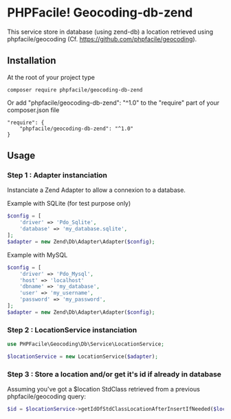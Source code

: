 PHPFacile! Geocoding-db-zend
==================

This service store in database (using zend-db) a location retrieved using phpfacile/geocoding (Cf. https://github.com/phpfacile/geocoding).

Installation
-----
At the root of your project type
```
composer require phpfacile/geocoding-db-zend
```
Or add "phpfacile/geocoding-db-zend": "^1.0" to the "require" part of your composer.json file
```composer
"require": {
    "phpfacile/geocoding-db-zend": "^1.0"
}
```

Usage
-----
### Step 1 : Adapter instanciation ###
Instanciate a Zend Adapter to allow a connexion to a database.

Example with SQLite (for test purpose only)
```php
$config = [
    'driver' => 'Pdo_Sqlite',
    'database' => 'my_database.sqlite',
];
$adapter = new Zend\Db\Adapter\Adapter($config);
```

Example with MySQL
```php
$config = [
    'driver' => 'Pdo_Mysql',
    'host' => 'localhost'
    'dbname' => 'my_database',
    'user' => 'my_username',
    'password' => 'my_password',
];
$adapter = new Zend\Db\Adapter\Adapter($config);
```

### Step 2 : LocationService instanciation ###
```php
use PHPFacile\Geocoding\Db\Service\LocationService;

$locationService = new LocationService($adapter);
```

### Step 3 : Store a location and/or get it's id if already in database ###
Assuming you've got a $location StdClass retrieved from a previous phpfacile/geocoding query:
```php
$id = $locationService->getIdOfStdClassLocationAfterInsertIfNeeded($location)
```
